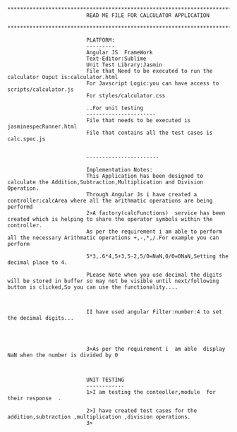                              ***************************************************************************************
                             READ ME FILE FOR CALCULATOR APPLICATION
                             ***************************************************************************************

                             PLATFORM:
                             ---------
                             Angular JS  FrameWork
                             Text-Editor:Sublime
                             Unit Test Library:Jasmin
                             File that Need to be executed to run the calculator Ouput is:calculator.html
                             For Javscript Logic:you can have access to scripts/calculator.js
                             For styles/calculator.css
                             
                             ..For unit testing 
                             ----------------------
                             File that needs to be executed is jasminespecRunner.html
                             File that contains all the test cases is calc.spec.js  
                             

                             -----------------------

                             Implementation Notes:
                             This Application has been designed to calculate the Addition,Subtraction,Multiplication and Division Operation.
                             Through Angular Js i have created a controller:calcArea where all the arithmatic operations are being performd
                             2>A factory(calcFunctions)  service has been created which is helping to share the operator symbols within the controller.
                             As per the requirement i am able to perform all the necessary Arithmatic operations +,-,*,/.For example you can perform

                             5*3,.6*4,5+3,5-2,5/0=NaN,0/0=0NaN,Setting the decimal place to 4.

                             PLease Note when you use decimal the digits will be stored in buffer so may not be visible until next/following button is clicked,So you can use the functionality....



                             II have used angular Filter:number:4 to set the decimal digits...
                             



                             3>As per the requirement i  am able  display NaN when the number is divided by 0



                             UNIT TESTING
                             ------------
                             1>I am testing the conteoller,module  for their response  .

                             2>I have created test cases for the addition,subtraction ,multiplication ,division operations.
                             3>

